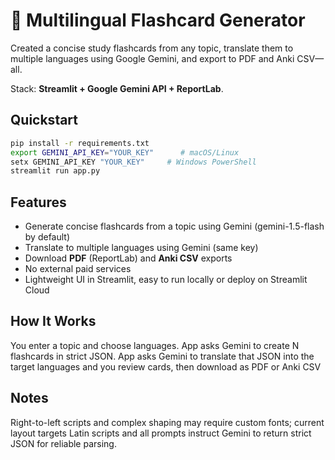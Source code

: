 
# 📝 Multilingual Flashcard Generator

Created a concise study flashcards from any topic, translate them to multiple languages using Google Gemini, and export to PDF and Anki CSV—all.

Stack: **Streamlit + Google Gemini API + ReportLab**.  

## Quickstart
```bash
pip install -r requirements.txt
export GEMINI_API_KEY="YOUR_KEY"      # macOS/Linux
setx GEMINI_API_KEY "YOUR_KEY"     # Windows PowerShell
streamlit run app.py
```

## Features
- Generate concise flashcards from a topic using Gemini (gemini-1.5-flash by default)
- Translate to multiple languages using Gemini (same key)
- Download **PDF** (ReportLab) and **Anki CSV** exports
- No external paid services
- Lightweight UI in Streamlit, easy to run locally or deploy on Streamlit Cloud

## How It Works 
You enter a topic and choose languages. App asks Gemini to create N flashcards in strict JSON. App asks Gemini to translate that JSON into the target languages and you review cards, then download as PDF or Anki CSV

## Notes
Right-to-left scripts and complex shaping may require custom fonts; current layout targets Latin scripts and all prompts instruct Gemini to return strict JSON for reliable parsing.

